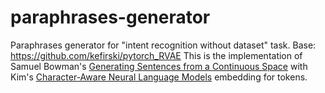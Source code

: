 # paraphrases-generator
Paraphrases generator for "intent recognition without dataset" task.
Base: https://github.com/kefirski/pytorch_RVAE
This is the implementation of Samuel Bowman's [Generating Sentences from a Continuous Space](https://arxiv.org/abs/1511.06349#)
with Kim's [Character-Aware Neural Language Models](https://arxiv.org/abs/1508.06615) embedding for tokens.
